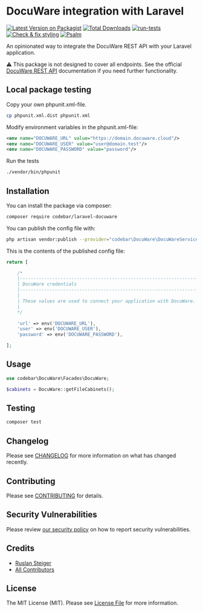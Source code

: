 # DocuWare integration with Laravel

[![Latest Version on Packagist](https://img.shields.io/packagist/v/codebar/laravel-docuware.svg?style=flat-square)](https://packagist.org/packages/codebar/laravel-docuware)
[![Total Downloads](https://img.shields.io/packagist/dt/codebar/laravel-docuware.svg?style=flat-square)](https://packagist.org/packages/codebar/laravel-docuware)
[![run-tests](https://github.com/codebar-ag/laravel-docuware/actions/workflows/run-tests.yml/badge.svg)](https://github.com/codebar-ag/laravel-docuware/actions/workflows/run-tests.yml)
[![Check & fix styling](https://github.com/codebar-ag/laravel-docuware/actions/workflows/php-cs-fixer.yml/badge.svg)](https://github.com/codebar-ag/laravel-docuware/actions/workflows/php-cs-fixer.yml)
[![Psalm](https://github.com/codebar-ag/laravel-docuware/actions/workflows/psalm.yml/badge.svg)](https://github.com/codebar-ag/laravel-docuware/actions/workflows/psalm.yml)


An opinionated way to integrate the DocuWare REST API with your Laravel application.

⚠️ This package is not designed to cover all endpoints. See the official 
[DocuWare REST API](https://developer.docuware.com/rest/index.html) 
documentation if you need further functionality.

## Local package testing

Copy your own phpunit.xml-file.
```bash
cp phpunit.xml.dist phpunit.xml
```

Modify environment variables in the phpunit.xml-file:
```xml
<env name="DOCUWARE_URL" value="https://domain.docuware.cloud"/>
<env name="DOCUWARE_USER" value="user@domain.test"/>
<env name="DOCUWARE_PASSWORD" value="password"/>
```

Run the tests
```bash
./vendor/bin/phpunit
```
   
## Installation

You can install the package via composer:

```bash
composer require codebar/laravel-docuware
```

You can publish the config file with:
```bash
php artisan vendor:publish --provider="codebar\DocuWare\DocuWareServiceProvider" --tag="docuware-config"
```

This is the contents of the published config file:

```php
return [

    /*
    |--------------------------------------------------------------------------
    | DocuWare credentials
    |--------------------------------------------------------------------------
    |
    | These values are used to connect your application with DocuWare.
    |
    */

    'url' => env('DOCUWARE_URL'),
    'user' => env('DOCUWARE_USER'),
    'password' => env('DOCUWARE_PASSWORD'),

];
```

## Usage

```php
use codebar\DocuWare\Facades\DocuWare;

$cabinets = DocuWare::getFileCabinets();
```

## Testing

```bash
composer test
```

## Changelog

Please see [CHANGELOG](CHANGELOG.md) for more information on what has changed recently.

## Contributing

Please see [CONTRIBUTING](.github/CONTRIBUTING.md) for details.

## Security Vulnerabilities

Please review [our security policy](.github/SECURITY.md) on how to report security vulnerabilities.

## Credits

- [Ruslan Steiger](https://github.com/SuddenlyRust)
- [All Contributors](../../contributors)

## License

The MIT License (MIT). Please see [License File](LICENSE.md) for more information.
